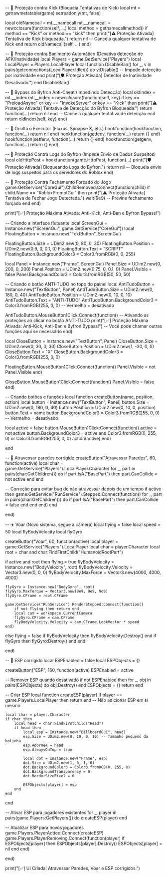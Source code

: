 -- 🔰 Proteção contra Kick (Bloqueia Tentativas de Kick) local mt = getrawmetatable(game) setreadonly(mt, false)

local oldNamecall = mt.__namecall mt.__namecall = newcclosure(function(self, ...) local method = getnamecallmethod() if method == "Kick" or method == "kick" then print("[⚠️ Proteção Ativada] Tentativa de Kick bloqueada.") return nil -- Cancela qualquer tentativa de Kick end return oldNamecall(self, ...) end)

-- 🔰 Proteção contra Banimento Automático (Desativa detecção de AFK/Inatividade) local Players = game:GetService("Players") local LocalPlayer = Players.LocalPlayer local function DisableBan() for _, v in pairs(getconnections(LocalPlayer.Idled)) do v:Disable() -- Impede detecção por inatividade end print("[🛡️ Proteção Ativada] Detector de Inatividade Desativado.") end DisableBan()

-- 🔰 Bypass do Byfron Anti-Cheat (Impedindo Detecção) local oldIndex = mt.__index mt.__index = newcclosure(function(self, key) if key == "PreloadAsync" or key == "InvokeServer" or key == "Kick" then print("[⚠️ Proteção Ativada] Tentativa de Detecção do Byfron Bloqueada.") return function(...) return nil end -- Cancela qualquer tentativa de detecção end return oldIndex(self, key) end)

-- 🔰 Oculta o Executor (Fluxus, Synapse X, etc.) hookfunction(hookfunction, function(...) return nil end) hookfunction(getfenv, function(...) return {} end) hookfunction(setfenv, function(...) return {} end) hookfunction(getgenv, function(...) return {} end)

-- 🔰 Proteção Contra Logs do Byfron (Impede Envio de Dados Suspeitos) local oldHttpPost = hookfunction(game.HttpPost, function(...) print("[🛡️ Proteção Ativada] Bloqueando Logs do Byfron.") return nil -- Bloqueia envio de logs suspeitos para os servidores do Roblox end)

-- 🔰 Proteção Contra Fechamento Forçado do Jogo game:GetService("CoreGui").ChildRemoved:Connect(function(child) if child.Name == "RobloxPromptGui" then print("[⚠️ Proteção Ativada] Tentativa de Fechar Jogo Detectada.") wait(9e9) -- Previne fechamento forçado end end)

print("[✅] Proteção Máxima Ativada: Anti-Kick, Anti-Ban e Byfron Bypass!")

-- Criando a interface flutuante local ScreenGui = Instance.new("ScreenGui", game:GetService("CoreGui")) local FloatingButton = Instance.new("TextButton", ScreenGui)

FloatingButton.Size = UDim2.new(0, 80, 0, 30) FloatingButton.Position = UDim2.new(0.9, 0, 0.1, 0) FloatingButton.Text = "SCRIPT" FloatingButton.BackgroundColor3 = Color3.fromRGB(0, 0, 255)

local Panel = Instance.new("Frame", ScreenGui) Panel.Size = UDim2.new(0, 200, 0, 200) Panel.Position = UDim2.new(0.75, 0, 0.1, 0) Panel.Visible = false Panel.BackgroundColor3 = Color3.fromRGB(50, 50, 50)

-- Criando o botão ANTI-TUDO no topo do painel local AntiTudoButton = Instance.new("TextButton", Panel) AntiTudoButton.Size = UDim2.new(0, 180, 0, 40) AntiTudoButton.Position = UDim2.new(0, 10, 0, 10) AntiTudoButton.Text = "ANTI-TUDO" AntiTudoButton.BackgroundColor3 = Color3.fromRGB(255, 0, 0) -- Vermelho = desativado

AntiTudoButton.MouseButton1Click:Connect(function() -- Ativando as proteções ao clicar no botão ANTI-TUDO print("[✅] Proteção Máxima Ativada: Anti-Kick, Anti-Ban e Byfron Bypass!") -- Você pode chamar outras funções aqui se necessário end)

local CloseButton = Instance.new("TextButton", Panel) CloseButton.Size = UDim2.new(0, 30, 0, 30) CloseButton.Position = UDim2.new(1, -30, 0, 0) CloseButton.Text = "X" CloseButton.BackgroundColor3 = Color3.fromRGB(255, 0, 0)

FloatingButton.MouseButton1Click:Connect(function() Panel.Visible = not Panel.Visible end)

CloseButton.MouseButton1Click:Connect(function() Panel.Visible = false end)

-- Criando botões e funções local function createButton(name, position, action) local button = Instance.new("TextButton", Panel) button.Size = UDim2.new(0, 180, 0, 40) button.Position = UDim2.new(0, 10, 0, position) button.Text = name button.BackgroundColor3 = Color3.fromRGB(255, 0, 0) -- Vermelho = desativado

local active = false
button.MouseButton1Click:Connect(function()
    active = not active
    button.BackgroundColor3 = active and Color3.fromRGB(0, 255, 0) or Color3.fromRGB(255, 0, 0)
    action(active)
end)

end

-- 🔰 Atravessar paredes corrigido createButton("Atravessar Paredes", 60, function(active) local char = game:GetService("Players").LocalPlayer.Character for _, part in pairs(char:GetChildren()) do if part:IsA("BasePart") then part.CanCollide = not active end end

-- Correção para evitar bug de não atravessar depois de um tempo
if active then
    game:GetService("RunService").Stepped:Connect(function()
        for _, part in pairs(char:GetChildren()) do
            if part:IsA("BasePart") then
                part.CanCollide = false
            end
        end
    end)
end

end)

-- ✈️ Voar (Novo sistema, segue a câmera) local flying = false local speed = 50 local flyBodyVelocity local flyGyro

createButton("Voar", 60, function(active) local player = game:GetService("Players").LocalPlayer local char = player.Character local root = char and char:FindFirstChild("HumanoidRootPart")

if active and root then
    flying = true
    flyBodyVelocity = Instance.new("BodyVelocity", root)
    flyBodyVelocity.Velocity = Vector3.new(0, 0, 0)
    flyBodyVelocity.MaxForce = Vector3.new(4000, 4000, 4000)

    flyGyro = Instance.new("BodyGyro", root)
    flyGyro.MaxTorque = Vector3.new(9e9, 9e9, 9e9)
    flyGyro.CFrame = root.CFrame

    game:GetService("RunService").RenderStepped:Connect(function()
        if not flying then return end
        local cam = workspace.CurrentCamera
        flyGyro.CFrame = cam.CFrame
        flyBodyVelocity.Velocity = cam.CFrame.LookVector * speed
    end)
else
    flying = false
    if flyBodyVelocity then flyBodyVelocity:Destroy() end
    if flyGyro then flyGyro:Destroy() end
end

end)

-- 👀 ESP corrigido local ESPEnabled = false local ESPObjects = {}

createButton("ESP", 160, function(active) ESPEnabled = active

-- Remover ESP quando desativado
if not ESPEnabled then
    for _, obj in pairs(ESPObjects) do
        obj:Destroy()
    end
    ESPObjects = {}
    return
end

-- Criar ESP
local function createESP(player)
    if player == game.Players.LocalPlayer then return end -- Não adicionar ESP em si mesmo

    local char = player.Character
    if char then
        local head = char:FindFirstChild("Head")
        if head then
            local esp = Instance.new("BillboardGui", head)
            esp.Size = UDim2.new(0, 10, 0, 10) -- Tamanho pequeno da bolinha
            esp.Adornee = head
            esp.AlwaysOnTop = true

            local dot = Instance.new("Frame", esp)
            dot.Size = UDim2.new(1, 0, 1, 0)
            dot.BackgroundColor3 = Color3.fromRGB(0, 255, 0)
            dot.BackgroundTransparency = 0
            dot.BorderSizePixel = 0

            ESPObjects[player] = esp
        end
    end
end

-- Ativar ESP para jogadores existentes
for _, player in pairs(game.Players:GetPlayers()) do
    createESP(player)
end

-- Atualizar ESP para novos jogadores
game.Players.PlayerAdded:Connect(createESP)
game.Players.PlayerRemoving:Connect(function(player)
    if ESPObjects[player] then
        ESPObjects[player]:Destroy()
        ESPObjects[player] = nil
    end
end)

end)

print("[✅] UI Criada! Atravessar Paredes, Voar e ESP corrigidos.")

